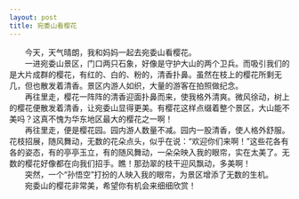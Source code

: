 ```yaml
---
layout: post
title: 宛委山看樱花
---
```


  
　　今天，天气晴朗，我和妈妈一起去宛委山看樱花。  
　　一进宛委山景区，门口两只石象，好像是守护大山的两个卫兵。而吸引我们的是大片成群的樱花，有红的、白的、粉的，清香扑鼻。虽然在枝上的樱花所剩无几，但也散发着清香。景区内游人如织，大量的游客在拍照做纪念。  
　　再往里走，樱花一阵阵的清香迎面扑鼻而来，使我格外清爽。微风徐动，树上的樱花便散发着清香，让宛委山显得更美。有樱花这样点缀着整个景区，大山能不美吗？这真不愧为华东地区最大的樱花之一啊！  
　　再往里走，便是樱花园。园内游人数量不减。园内一股清香，使人格外舒服。花枝招展，随风舞动，无数的花朵点头，似乎在说：“欢迎你们来啊！”这些花各有各的姿态，有的亭亭玉立，有的随风舞动，一朵朵映入我的眼帘，实在太美了。无数的樱花好像都在向我们招手。瞧！那劲翠的枝干迎风飘动，多美啊！  
　　突然，一个“孙悟空”打扮的人映入我的眼帘，为景区增添了无数的生机。  
　　宛委山的樱花非常美，希望你有机会来细细欣赏！  
